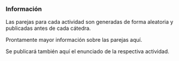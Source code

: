 ### Información
Las parejas para cada actividad son generadas de forma aleatoria y publicadas antes de cada cátedra. 

Prontamente mayor información sobre las parejas aquí.

Se publicará también aquí el enunciado de la respectiva actividad.